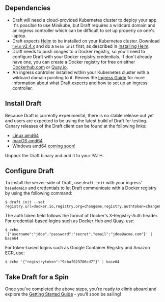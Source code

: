 ## Dependencies

- Draft will need a cloud-provided Kubernetes cluster to deploy your app. It's _possible_ to use Minikube, but Draft requires a wildcard domain and an ingress controller which can be difficult to set up properly on one's laptop.
- Draft expects [Helm](https://github.com/kubernetes/helm) to be installed on your Kubernetes cluster. Download [`helm` v2.4.x](https://github.com/kubernetes/helm/releases) and
do a `helm init` first, as described in [Installing Helm](https://github.com/kubernetes/helm/blob/master/docs/install.md).
- Draft needs to push images to a Docker registry, so you'll need to configure Draft with your Docker registry credentials. If don't already have one, you can create a Docker registry for free on either [Dockerhub.com](https://dockerhub.com) or [Quay.io](https://quay.io).
- An ingress controller installed within your Kubernetes cluster with a wildcard domain pointing to it. Review the [Ingress Guide][Ingress Guide] for more information about what Draft expects and how to set up an ingress controller.

## Install Draft

Because Draft is currently experimental, there is no stable release out yet and users are expected
to be using the latest build of Draft for testing. Canary releases of the Draft client can be found
at the following links:

 - [Linux amd64](https://azuredraft.blob.core.windows.net/draft/draft-canary-linux-amd64.tar.gz)
 - [macOS amd64](https://azuredraft.blob.core.windows.net/draft/draft-canary-darwin-amd64.tar.gz)
 - Windows amd64 [coming soon!](https://github.com/Azure/draft/issues/61)

Unpack the Draft binary and add it to your PATH.

## Configure Draft

To install the server-side of Draft, use `draft init` with your ingress' `basedomain` and credentials to let Draft communicate with a Docker registry by using the following command:

```
$ draft init --set registry.url=docker.io,registry.org=changeme,registry.authtoken=changeme,basedomain=changeme
```

The auth token field follows the format of Docker's X-Registry-Auth header.
For credential-based logins such as Docker Hub and Quay, use:

```
$ echo '{"username":"jdoe","password":"secret","email":"jdoe@acme.com"}' | base64
```

For token-based logins such as Google Container Registry and Amazon ECR, use:

```
$ echo '{"registrytoken":"9cbaf023786cd7"}' | base64
```

## Take Draft for a Spin

Once you've completed the above steps, you're ready to climb aboard and explore the [Getting Started Guide][Getting Started] - you'll soon be sailing!

[Ingress Guide]: ingress.md
[Getting Started]: getting-started.md
